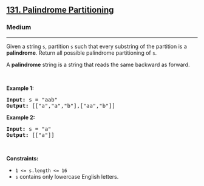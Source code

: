 <h2><a href="https://leetcode.com/problems/palindrome-partitioning/">131. Palindrome Partitioning</a></h2><h3>Medium</h3><hr><div style="user-select: auto;"><p style="user-select: auto;">Given a string <code style="user-select: auto;">s</code>, partition <code style="user-select: auto;">s</code> such that every substring of the partition is a <strong style="user-select: auto;">palindrome</strong>. Return all possible palindrome partitioning of <code style="user-select: auto;">s</code>.</p>

<p style="user-select: auto;">A <strong style="user-select: auto;">palindrome</strong> string is a string that reads the same backward as forward.</p>

<p style="user-select: auto;">&nbsp;</p>
<p style="user-select: auto;"><strong class="example" style="user-select: auto;">Example 1:</strong></p>
<pre style="user-select: auto;"><strong style="user-select: auto;">Input:</strong> s = "aab"
<strong style="user-select: auto;">Output:</strong> [["a","a","b"],["aa","b"]]
</pre><p style="user-select: auto;"><strong class="example" style="user-select: auto;">Example 2:</strong></p>
<pre style="user-select: auto;"><strong style="user-select: auto;">Input:</strong> s = "a"
<strong style="user-select: auto;">Output:</strong> [["a"]]
</pre>
<p style="user-select: auto;">&nbsp;</p>
<p style="user-select: auto;"><strong style="user-select: auto;">Constraints:</strong></p>

<ul style="user-select: auto;">
	<li style="user-select: auto;"><code style="user-select: auto;">1 &lt;= s.length &lt;= 16</code></li>
	<li style="user-select: auto;"><code style="user-select: auto;">s</code> contains only lowercase English letters.</li>
</ul>
</div>